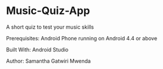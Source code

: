 # Music-Quiz-App
A short quiz to test your music skills

Prerequisites:
Android Phone running on Android 4.4 or above



Built With:
Android Studio


Author:
Samantha Gatwiri Mwenda

